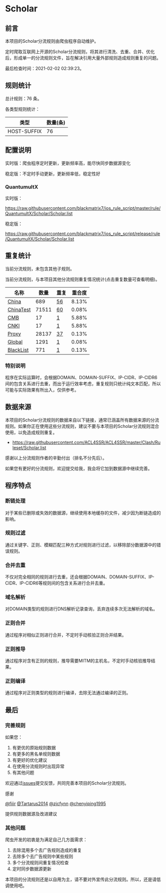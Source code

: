 # Scholar

## 前言

本项目的Scholar分流规则由爬虫程序自动维护。

定时爬取互联网上开源的Scholar分流规则，将其进行清洗、去重、合并、优化后，形成单一的分流规则文件，旨在解决引用大量外部规则造成规则重复的问题。



最后检查时间：2021-02-02 02:39:23。

## 规则统计

总计规则：76 条。

各类型规则统计：

| 类型 | 数量(条) |
| ---- | ---- |
| HOST-SUFFIX | 76 |
## 配置说明

实时版：爬虫程序定时更新，更新频率高，能尽快同步数据源变化

稳定版：不定时手动更新，更新频率低，稳定性好

### QuantumultX 
实时版：

https://raw.githubusercontent.com/blackmatrix7/ios_rule_script/master/rule/QuantumultX/Scholar/Scholar.list

稳定版：

https://raw.githubusercontent.com/blackmatrix7/ios_rule_script/release/rule/QuantumultX/Scholar/Scholar.list

## 重复统计


当前分流规则，未包含其他子规则。


当前分流规则，与本项目其他分流规则重复情况统计(点击重复数量可查看明细)。



| 名称 | 数量 | 重复 | 重合度 |
| ---- | ---- | ---- | ------ |
|  [China](https://github.com/blackmatrix7/ios_rule_script/tree/master/rule/QuantumultX/China)    | 689   | [56](https://raw.githubusercontent.com/blackmatrix7/ios_rule_script/master/rule/QuantumultX/Scholar/Scholar_Repeat.list)   |   8.13% |
|  [ChinaTest](https://github.com/blackmatrix7/ios_rule_script/tree/master/rule/QuantumultX/ChinaTest)    | 71511   | [60](https://raw.githubusercontent.com/blackmatrix7/ios_rule_script/master/rule/QuantumultX/Scholar/Scholar_Repeat.list)   |   0.08% |
|  [CMB](https://github.com/blackmatrix7/ios_rule_script/tree/master/rule/QuantumultX/CMB)    | 17   | [1](https://raw.githubusercontent.com/blackmatrix7/ios_rule_script/master/rule/QuantumultX/Scholar/Scholar_Repeat.list)   |   5.88% |
|  [CNKI](https://github.com/blackmatrix7/ios_rule_script/tree/master/rule/QuantumultX/CNKI)    | 17   | [1](https://raw.githubusercontent.com/blackmatrix7/ios_rule_script/master/rule/QuantumultX/Scholar/Scholar_Repeat.list)   |   5.88% |
|  [Proxy](https://github.com/blackmatrix7/ios_rule_script/tree/master/rule/QuantumultX/Proxy)    | 28137   | [37](https://raw.githubusercontent.com/blackmatrix7/ios_rule_script/master/rule/QuantumultX/Scholar/Scholar_Repeat.list)   |   0.13% |
|  [Global](https://github.com/blackmatrix7/ios_rule_script/tree/master/rule/QuantumultX/Global)    | 1291   | [1](https://raw.githubusercontent.com/blackmatrix7/ios_rule_script/master/rule/QuantumultX/Scholar/Scholar_Repeat.list)   |   0.08% |
|  [BlackList](https://github.com/blackmatrix7/ios_rule_script/tree/master/rule/QuantumultX/BlackList)    | 771   | [1](https://raw.githubusercontent.com/blackmatrix7/ios_rule_script/master/rule/QuantumultX/Scholar/Scholar_Repeat.list)   |   0.13% |
### 特别说明
程序在实际运算时，会根据DOMAIN、DOMAIN-SUFFIX、IP-CIDR、IP-CIDR6间的包含关系进行去重，而出于运行效率考虑，重复规则只统计纯文本匹配，所以可能与实际效果有所出入，仅供参考。

## 数据来源

本项目的Scholar分流规则的数据来自以下链接，通常已涵盖所有数据来源的分流规则。如果你正在使用这些分流规则，建议不要与本项目的Scholar分流规则混合使用，以免造成规则重复。

- https://raw.githubusercontent.com/ACL4SSR/ACL4SSR/master/Clash/Ruleset/Scholar.list


感谢以上分流规则作者的辛勤付出（排名不分先后）。

如果您有更好的分流规则，欢迎提交给我，我会将它加到数据源中继续完善。

## 程序特点

### 断链处理

对于某些已删除或失效的数据源，继续使用本地缓存的文件，减少因为断链造成的影响。

### 规则过滤

通过关键字、正则、模糊匹配三种方式对规则进行过滤，以移除部分数据源中的错误规则。

### 合并去重

不仅对完全相同的规则进行去重，还会根据DOMAIN、DOMAIN-SUFFIX、IP-CIDR、IP-CIDR6等规则间的包含关系进行合并去重。

### 域名解析

对DOMAIN类型的规则进行DNS解析记录查询，丢弃连续多次无法解析的域名。

### 正则合并

通过程序对相似正则进行合并，不定时手动核验正则合并结果。

### 正则推导

通过程序对含有正则的规则，推导需要MITM的主机名，不定时手动核验推导结果。

### 正则编译

通过程序对正则类型的规则进行编译，去除无法通过编译的正则。

## 最后

### 完善规则

如果您：

1. 有更优的原始规则数据
2. 有更多的黑名单规则数据
3. 有更好的优化建议
4. 在使用分流规则时出现异常
5. 有其他问题

欢迎通过[issues](https://github.com/blackmatrix7/ios_rule_script/issues/new)提交反馈，共同完善本项目的Scholar分流规则。

感谢

[@fiiir](https://github.com/fiiir) [@Tartarus2014](https://github.com/Tartarus2014) [@zjcfynn](https://github.com/zjcfynn) [@chenyiping1995](https://github.com/chenyiping1995) 

提供规则数据源及改进建议

### 其他问题

爬虫开发的初衷是为满足自己几方面需求：

1. 去除混用多个去广告规则造成的重复
2. 去除多个去广告规则中某些规则
3. 多个分流规则间重复情况检查
4. 定时同步数据源更新

本项目的分流规则还是以自用为主，请不要对外宣传此分流规则。所以，还是请低调使用吧。